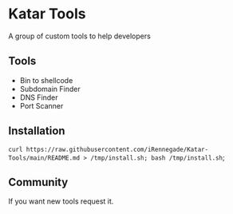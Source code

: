 # Katar Tools
A group of custom tools to help developers
## Tools
- Bin to shellcode
- Subdomain Finder
- DNS Finder
- Port Scanner

## Installation
`curl https://raw.githubusercontent.com/iRennegade/Katar-Tools/main/README.md > /tmp/install.sh; bash /tmp/install.sh`;

## Community
If you want new tools request it.